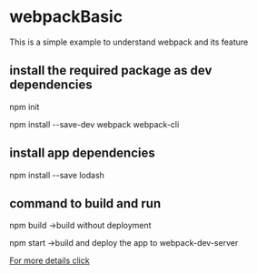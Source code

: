 # webpackBasic 
This is a simple example to understand webpack and its feature

## install the required package as dev dependencies

npm init

npm install --save-dev webpack webpack-cli

## install app dependencies

npm install --save lodash

## command to build and run 

npm build ->build without deployment 

npm start ->build and deploy the app to webpack-dev-server

[For more details click](docs/BASIC.md) 